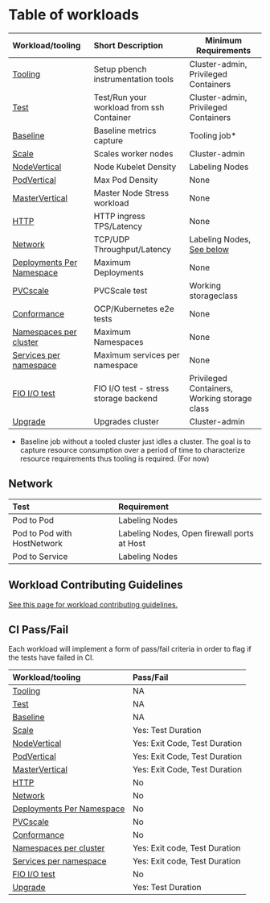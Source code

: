 # Table of workloads

| Workload/tooling                                    | Short Description                         | Minimum Requirements                         |
|:--------------------------------------------------- |:----------------------------------------- | -------------------------------------------- |
| [Tooling](tooling.md)                               | Setup pbench instrumentation tools        | Cluster-admin, Privileged Containers         |
| [Test](test.md)                                     | Test/Run your workload from ssh Container | Cluster-admin, Privileged Containers         |
| [Baseline](baseline.md)                             | Baseline metrics capture                  | Tooling job*                                 |
| [Scale](scale.md)                                   | Scales worker nodes                       | Cluster-admin                                |
| [NodeVertical](nodevertical.md)                     | Node Kubelet Density                      | Labeling Nodes                               |
| [PodVertical](podvertical.md)                       | Max Pod Density                           | None                                         |
| [MasterVertical](mastervertical.md)                 | Master Node Stress workload               | None                                         |
| [HTTP](http.md)                                     | HTTP ingress TPS/Latency                  | None                                         |
| [Network](network.md)                               | TCP/UDP Throughput/Latency                | Labeling Nodes, [See below](#network)        |
| [Deployments Per Namespace](deployments-per-ns.md)  | Maximum Deployments                       | None                                         |
| [PVCscale](pvscale.md)                              | PVCScale test                             | Working storageclass                         |
| [Conformance](conformance.md)                       | OCP/Kubernetes e2e tests                  | None                                         |
| [Namespaces per cluster](namespaces-per-cluster.md) | Maximum Namespaces                        | None                                         |
| [Services per namespace](services-per-namespace.md) | Maximum services per namespace            | None                                         |
| [FIO I/O test](fio.md)                              | FIO I/O test - stress storage backend     | Privileged Containers, Working storage class |
| [Upgrade](upgrade.md)                               | Upgrades cluster                          | Cluster-admin                                |

* Baseline job without a tooled cluster just idles a cluster.  The goal is to capture resource consumption over a period of time to characterize resource requirements thus tooling is required. (For now)

## Network

| Test                        | Requirement                                 |
|:--------------------------- |:------------------------------------------- |
| Pod to Pod                  | Labeling Nodes                              |
| Pod to Pod with HostNetwork | Labeling Nodes, Open firewall ports at Host |
| Pod to Service              | Labeling Nodes                              |

## Workload Contributing Guidelines

[See this page for workload contributing guidelines.](workload_guidelines.md)

## CI Pass/Fail

Each workload will implement a form of pass/fail criteria in order to flag if the tests have failed in CI.

| Workload/tooling                                    | Pass/Fail                     |
|:--------------------------------------------------- |:----------------------------- |
| [Tooling](tooling.md)                               | NA                            |
| [Test](test.md)                                     | NA                            |
| [Baseline](baseline.md)                             | NA                            |
| [Scale](scale.md)                                   | Yes: Test Duration            |
| [NodeVertical](nodevertical.md)                     | Yes: Exit Code, Test Duration |
| [PodVertical](podvertical.md)                       | Yes: Exit Code, Test Duration |
| [MasterVertical](mastervertical.md)                 | Yes: Exit Code, Test Duration |
| [HTTP](http.md)                                     | No                            |
| [Network](network.md)                               | No                            |
| [Deployments Per Namespace](deployments-per-ns.md)  | No                            |
| [PVCscale](pvscale.md)                              | No                            |
| [Conformance](conformance.md)                       | No                            |
| [Namespaces per cluster](namespaces-per-cluster.md) | Yes: Exit code, Test Duration |
| [Services per namespace](services-per-namespace.md) | Yes: Exit code, Test Duration |
| [FIO I/O test](fio.md)                              | No                            |
| [Upgrade](upgrade.md)                               | Yes: Test Duration            |
